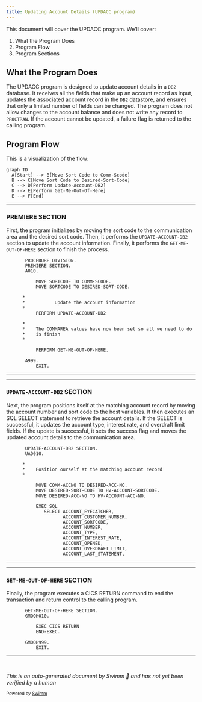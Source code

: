 ```yaml
---
title: Updating Account Details (UPDACC program)
---
```

This document will cover the UPDACC program. We'll cover:

1. What the Program Does
2. Program Flow
3. Program Sections

## What the Program Does

The UPDACC program is designed to update account details in a <SwmToken path="src/base/cobol_src/UPDACC.cbl" pos="167:7:7" line-data="           PERFORM UPDATE-ACCOUNT-DB2">`DB2`</SwmToken> database. It receives all the fields that make up an account record as input, updates the associated account record in the <SwmToken path="src/base/cobol_src/UPDACC.cbl" pos="167:7:7" line-data="           PERFORM UPDATE-ACCOUNT-DB2">`DB2`</SwmToken> datastore, and ensures that only a limited number of fields can be changed. The program does not allow changes to the account balance and does not write any record to <SwmToken path="src/base/cobol_src/UPDACC.cbl" pos="22:22:22" line-data="      * the balance, no record needs to be written to PR0CTRAN (as the">`PR0CTRAN`</SwmToken>. If the account cannot be updated, a failure flag is returned to the calling program.

## Program Flow

This is a visualization of the flow:

```mermaid
graph TD
  A[Start] --> B[Move Sort Code to Comm-Scode]
  B --> C[Move Sort Code to Desired-Sort-Code]
  C --> D[Perform Update-Account-DB2]
  D --> E[Perform Get-Me-Out-Of-Here]
  E --> F[End]
```

<SwmSnippet path="/src/base/cobol_src/UPDACC.cbl" line="157">

---

### PREMIERE SECTION

First, the program initializes by moving the sort code to the communication area and the desired sort code. Then, it performs the <SwmToken path="src/base/cobol_src/UPDACC.cbl" pos="167:3:7" line-data="           PERFORM UPDATE-ACCOUNT-DB2">`UPDATE-ACCOUNT-DB2`</SwmToken> section to update the account information. Finally, it performs the <SwmToken path="src/base/cobol_src/UPDACC.cbl" pos="174:3:11" line-data="           PERFORM GET-ME-OUT-OF-HERE.">`GET-ME-OUT-OF-HERE`</SwmToken> section to finish the process.

```cobol
       PROCEDURE DIVISION.
       PREMIERE SECTION.
       A010.

           MOVE SORTCODE TO COMM-SCODE.
           MOVE SORTCODE TO DESIRED-SORT-CODE.

      *
      *           Update the account information
      *
           PERFORM UPDATE-ACCOUNT-DB2

      *
      *    The COMMAREA values have now been set so all we need to do
      *    is finish
      *

           PERFORM GET-ME-OUT-OF-HERE.

       A999.
           EXIT.
```

---

</SwmSnippet>

<SwmSnippet path="/src/base/cobol_src/UPDACC.cbl" line="180">

---

### <SwmToken path="src/base/cobol_src/UPDACC.cbl" pos="180:1:5" line-data="       UPDATE-ACCOUNT-DB2 SECTION.">`UPDATE-ACCOUNT-DB2`</SwmToken> SECTION

Next, the program positions itself at the matching account record by moving the account number and sort code to the host variables. It then executes an SQL SELECT statement to retrieve the account details. If the SELECT is successful, it updates the account type, interest rate, and overdraft limit fields. If the update is successful, it sets the success flag and moves the updated account details to the communication area.

```cobol
       UPDATE-ACCOUNT-DB2 SECTION.
       UAD010.

      *
      *    Position ourself at the matching account record
      *

           MOVE COMM-ACCNO TO DESIRED-ACC-NO.
           MOVE DESIRED-SORT-CODE TO HV-ACCOUNT-SORTCODE.
           MOVE DESIRED-ACC-NO TO HV-ACCOUNT-ACC-NO.

           EXEC SQL
              SELECT ACCOUNT_EYECATCHER,
                     ACCOUNT_CUSTOMER_NUMBER,
                     ACCOUNT_SORTCODE,
                     ACCOUNT_NUMBER,
                     ACCOUNT_TYPE,
                     ACCOUNT_INTEREST_RATE,
                     ACCOUNT_OPENED,
                     ACCOUNT_OVERDRAFT_LIMIT,
                     ACCOUNT_LAST_STATEMENT,
```

---

</SwmSnippet>

<SwmSnippet path="/src/base/cobol_src/UPDACC.cbl" line="381">

---

### <SwmToken path="src/base/cobol_src/UPDACC.cbl" pos="381:1:9" line-data="       GET-ME-OUT-OF-HERE SECTION.">`GET-ME-OUT-OF-HERE`</SwmToken> SECTION

Finally, the program executes a CICS RETURN command to end the transaction and return control to the calling program.

```cobol
       GET-ME-OUT-OF-HERE SECTION.
       GMOOH010.

           EXEC CICS RETURN
           END-EXEC.

       GMOOH999.
           EXIT.
```

---

</SwmSnippet>

&nbsp;

*This is an auto-generated document by Swimm 🌊 and has not yet been verified by a human*

<SwmMeta version="3.0.0" repo-id="Z2l0aHViJTNBJTNBY2ljcy1iYW5raW5nLXNhbXBsZS1hcHBsaWNhdGlvbi1jYnNhLUlCTS1EZW1vLUdQVCUzQSUzQVN3aW1tLURlbW8=" repo-name="cics-banking-sample-application-cbsa-IBM-Demo-GPT"><sup>Powered by [Swimm](/)</sup></SwmMeta>
